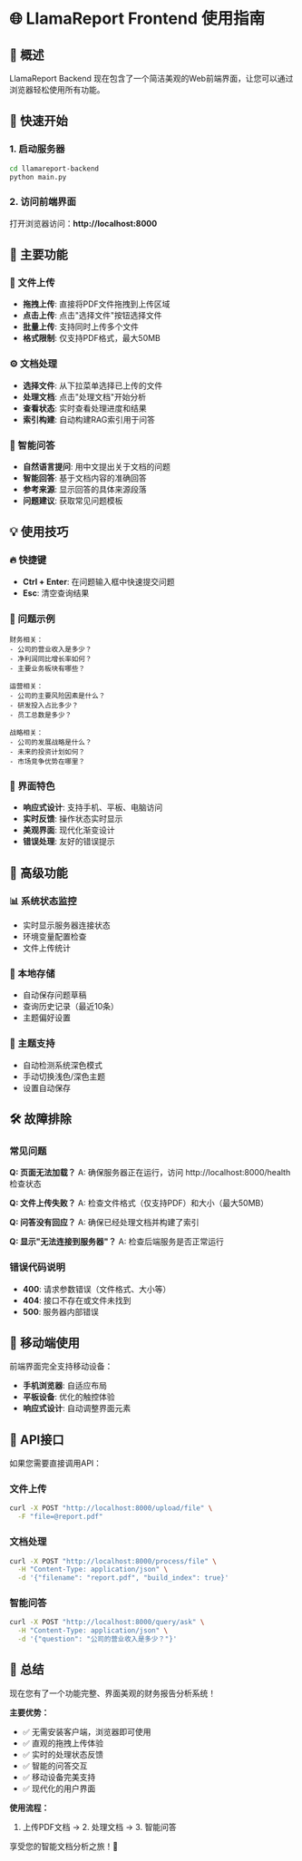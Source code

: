 # 🌐 LlamaReport Frontend 使用指南

## 📖 概述

LlamaReport Backend 现在包含了一个简洁美观的Web前端界面，让您可以通过浏览器轻松使用所有功能。

## 🚀 快速开始

### 1. 启动服务器
```bash
cd llamareport-backend
python main.py
```

### 2. 访问前端界面
打开浏览器访问：**http://localhost:8000**

## 🎯 主要功能

### 📁 文件上传
- **拖拽上传**: 直接将PDF文件拖拽到上传区域
- **点击上传**: 点击"选择文件"按钮选择文件
- **批量上传**: 支持同时上传多个文件
- **格式限制**: 仅支持PDF格式，最大50MB

### ⚙️ 文档处理
- **选择文件**: 从下拉菜单选择已上传的文件
- **处理文档**: 点击"处理文档"开始分析
- **查看状态**: 实时查看处理进度和结果
- **索引构建**: 自动构建RAG索引用于问答

### 🤖 智能问答
- **自然语言提问**: 用中文提出关于文档的问题
- **智能回答**: 基于文档内容的准确回答
- **参考来源**: 显示回答的具体来源段落
- **问题建议**: 获取常见问题模板

## 💡 使用技巧

### 🔥 快捷键
- **Ctrl + Enter**: 在问题输入框中快速提交问题
- **Esc**: 清空查询结果

### 📝 问题示例
```
财务相关：
- 公司的营业收入是多少？
- 净利润同比增长率如何？
- 主要业务板块有哪些？

运营相关：
- 公司的主要风险因素是什么？
- 研发投入占比多少？
- 员工总数是多少？

战略相关：
- 公司的发展战略是什么？
- 未来的投资计划如何？
- 市场竞争优势在哪里？
```

### 🎨 界面特色
- **响应式设计**: 支持手机、平板、电脑访问
- **实时反馈**: 操作状态实时显示
- **美观界面**: 现代化渐变设计
- **错误处理**: 友好的错误提示

## 🔧 高级功能

### 📊 系统状态监控
- 实时显示服务器连接状态
- 环境变量配置检查
- 文件上传统计

### 💾 本地存储
- 自动保存问题草稿
- 查询历史记录（最近10条）
- 主题偏好设置

### 🌙 主题支持
- 自动检测系统深色模式
- 手动切换浅色/深色主题
- 设置自动保存

## 🛠️ 故障排除

### 常见问题

**Q: 页面无法加载？**
A: 确保服务器正在运行，访问 http://localhost:8000/health 检查状态

**Q: 文件上传失败？**
A: 检查文件格式（仅支持PDF）和大小（最大50MB）

**Q: 问答没有回应？**
A: 确保已经处理文档并构建了索引

**Q: 显示"无法连接到服务器"？**
A: 检查后端服务是否正常运行

### 错误代码说明
- **400**: 请求参数错误（文件格式、大小等）
- **404**: 接口不存在或文件未找到
- **500**: 服务器内部错误

## 📱 移动端使用

前端界面完全支持移动设备：
- **手机浏览器**: 自适应布局
- **平板设备**: 优化的触控体验
- **响应式设计**: 自动调整界面元素

## 🔗 API接口

如果您需要直接调用API：

### 文件上传
```bash
curl -X POST "http://localhost:8000/upload/file" \
  -F "file=@report.pdf"
```

### 文档处理
```bash
curl -X POST "http://localhost:8000/process/file" \
  -H "Content-Type: application/json" \
  -d '{"filename": "report.pdf", "build_index": true}'
```

### 智能问答
```bash
curl -X POST "http://localhost:8000/query/ask" \
  -H "Content-Type: application/json" \
  -d '{"question": "公司的营业收入是多少？"}'
```

## 🎉 总结

现在您有了一个功能完整、界面美观的财务报告分析系统！

**主要优势：**
- ✅ 无需安装客户端，浏览器即可使用
- ✅ 直观的拖拽上传体验
- ✅ 实时的处理状态反馈
- ✅ 智能的问答交互
- ✅ 移动设备完美支持
- ✅ 现代化的用户界面

**使用流程：**
1. 上传PDF文档 → 2. 处理文档 → 3. 智能问答

享受您的智能文档分析之旅！🚀
